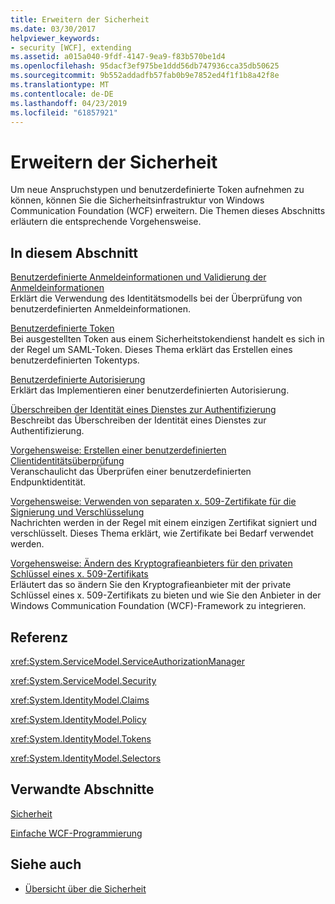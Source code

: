 ```yaml
---
title: Erweitern der Sicherheit
ms.date: 03/30/2017
helpviewer_keywords:
- security [WCF], extending
ms.assetid: a015a040-9fdf-4147-9ea9-f83b570be1d4
ms.openlocfilehash: 95dacf3ef975be1ddd56db747936cca35db50625
ms.sourcegitcommit: 9b552addadfb57fab0b9e7852ed4f1f1b8a42f8e
ms.translationtype: MT
ms.contentlocale: de-DE
ms.lasthandoff: 04/23/2019
ms.locfileid: "61857921"
---
```

# <a name="extending-security"></a>Erweitern der Sicherheit
Um neue Anspruchstypen und benutzerdefinierte Token aufnehmen zu können, können Sie die Sicherheitsinfrastruktur von Windows Communication Foundation (WCF) erweitern. Die Themen dieses Abschnitts erläutern die entsprechende Vorgehensweise.  
  
## <a name="in-this-section"></a>In diesem Abschnitt  
  
 [Benutzerdefinierte Anmeldeinformationen und Validierung der Anmeldeinformationen](../../../../docs/framework/wcf/extending/custom-credential-and-credential-validation.md)  
 Erklärt die Verwendung des Identitätsmodells bei der Überprüfung von benutzerdefinierten Anmeldeinformationen.  
  
 [ Benutzerdefinierte Token](../../../../docs/framework/wcf/extending/custom-tokens.md)  
 Bei ausgestellten Token aus einem Sicherheitstokendienst handelt es sich in der Regel um SAML-Token. Dieses Thema erklärt das Erstellen eines benutzerdefinierten Tokentyps.  
  
 [Benutzerdefinierte Autorisierung](../../../../docs/framework/wcf/extending/custom-authorization.md)  
 Erklärt das Implementieren einer benutzerdefinierten Autorisierung.  
  
 [Überschreiben der Identität eines Dienstes zur Authentifizierung](../../../../docs/framework/wcf/extending/overriding-the-identity-of-a-service-for-authentication.md)  
 Beschreibt das Überschreiben der Identität eines Dienstes zur Authentifizierung.  
  
 [Vorgehensweise: Erstellen einer benutzerdefinierten Clientidentitätsüberprüfung](../../../../docs/framework/wcf/extending/how-to-create-a-custom-client-identity-verifier.md)  
 Veranschaulicht das Überprüfen einer benutzerdefinierten Endpunktidentität.  
  
 [Vorgehensweise: Verwenden von separaten x. 509-Zertifikate für die Signierung und Verschlüsselung](../../../../docs/framework/wcf/extending/how-to-use-separate-x-509-certificates-for-signing-and-encryption.md)  
 Nachrichten werden in der Regel mit einem einzigen Zertifikat signiert und verschlüsselt. Dieses Thema erklärt, wie Zertifikate bei Bedarf verwendet werden.  
  
 [Vorgehensweise: Ändern des Kryptografieanbieters für den privaten Schlüssel eines x. 509-Zertifikats](../../../../docs/framework/wcf/extending/change-cryptographic-provider-x509-certificate-private-key.md)  
 Erläutert das so ändern Sie den Kryptografieanbieter mit der private Schlüssel eines x. 509-Zertifikats zu bieten und wie Sie den Anbieter in der Windows Communication Foundation (WCF)-Framework zu integrieren.  
  
## <a name="reference"></a>Referenz  
 <xref:System.ServiceModel.ServiceAuthorizationManager>  
  
 <xref:System.ServiceModel.Security>  
  
 <xref:System.IdentityModel.Claims>  
  
 <xref:System.IdentityModel.Policy>  
  
 <xref:System.IdentityModel.Tokens>  
  
 <xref:System.IdentityModel.Selectors>  
  
## <a name="related-sections"></a>Verwandte Abschnitte  
 [Sicherheit](../../../../docs/framework/wcf/feature-details/security.md)  
  
 [Einfache WCF-Programmierung](../../../../docs/framework/wcf/basic-wcf-programming.md)  
  
## <a name="see-also"></a>Siehe auch

- [Übersicht über die Sicherheit](../../../../docs/framework/wcf/feature-details/security-overview.md)
